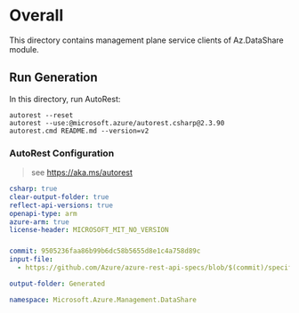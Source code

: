 # Overall
This directory contains management plane service clients of Az.DataShare module.

## Run Generation
In this directory, run AutoRest:
```
autorest --reset
autorest --use:@microsoft.azure/autorest.csharp@2.3.90
autorest.cmd README.md --version=v2
```

### AutoRest Configuration
> see https://aka.ms/autorest
``` yaml
csharp: true
clear-output-folder: true
reflect-api-versions: true
openapi-type: arm
azure-arm: true
license-header: MICROSOFT_MIT_NO_VERSION
```

###
``` yaml
commit: 9505236faa86b99b6dc58b5655d8e1c4a758d89c
input-file:
  - https://github.com/Azure/azure-rest-api-specs/blob/$(commit)/specification/datashare/resource-manager/Microsoft.DataShare/stable/2019-11-01/DataShare.json

output-folder: Generated

namespace: Microsoft.Azure.Management.DataShare
```